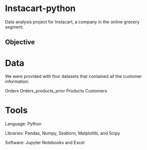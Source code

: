 # Instacart-python
Data analysis project for Instacart, a company in the online grocery segment.
## Objective

# Data
We were provided with four datasets that contained all the customer information:

Orders
Orders_products_prior
Products
Customers

# Tools
Language: Python

Libraries: Pandas, Numpy, Seaborn, Matplotlib, and Scipy

Software: Jupyter Notebooks and Excel
